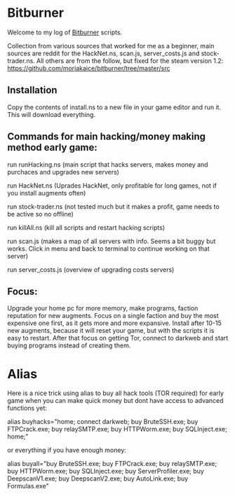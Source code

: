 # Bitburner

Welcome to my log of [Bitburner](https://danielyxie.github.io/bitburner/) scripts.

Collection from various sources that worked for me as a beginner, main sources are reddit for the HackNet.ns, scan.js, server_costs.js and stock-trader.ns. All others are from the follow, but fixed for the steam version 1.2:
https://github.com/moriakaice/bitburner/tree/master/src

## Installation

Copy the contents of install.ns to a new file in your game editor and run it. This will download everything.

## Commands for main hacking/money making method early game:

run runHacking.ns (main script that hacks servers, makes money and purchaces and upgrades new servers)

run HackNet.ns (Uprades HackNet, only profitable for long games, not if you install augments often)

run stock-trader.ns (not tested much but it makes a profit, game needs to be active so no offline)

run killAll.ns (kill all scripts and restart hacking scripts)

run scan.js (makes a map of all servers with info. Seems a bit buggy but works. Click in menu and back to terminal to continue working on that server)

run server_costs.js (overview of upgrading costs servers)

## Focus:
Upgrade your home pc for more memory, make programs, faction reputation for new augments. Focus on a single faction and buy the most expensive one first, as it gets more and more expansive. Install after 10-15 new augments, because it will reset your game, but with the scripts it is easy to restart.
After that focus on getting Tor, connect to darkweb and start buying programs instead of creating them.

# Alias

Here is a nice trick using alias to buy all hack tools (TOR required) for early game when you can make quick money but dont have access to advanced functions yet:

alias buyhacks="home; connect darkweb; buy BruteSSH.exe; buy FTPCrack.exe; buy relaySMTP.exe; buy HTTPWorm.exe; buy SQLInject.exe; home;"

or everything if you have enough money:

alias buyall="buy BruteSSH.exe; buy FTPCrack.exe; buy relaySMTP.exe; buy HTTPWorm.exe; buy SQLInject.exe; buy ServerProfiler.exe; buy DeepscanV1.exe; buy DeepscanV2.exe; buy AutoLink.exe; buy Formulas.exe"
